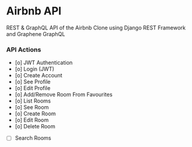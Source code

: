 # Airbnb API

REST & GraphQL API of the Airbnb Clone using Django REST Framework and Graphene GraphQL

### API Actions

-   [o] JWT Authentication
-   [o] Login (JWT)
-   [o] Create Account
-   [o] See Profile
-   [o] Edit Profile
-   [o] Add/Remove Room From Favourites
-   [o] List Rooms
-   [o] See Room
-   [o] Create Room
-   [o] Edit Room
-   [o] Delete Room
-   [ ] Search Rooms
